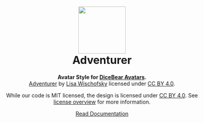 <h1 align="center"><img src="https://dicebear.com/api/adventurer/0.svg" width="124" /> <br />Adventurer</h1>
<p align="center">
  <strong>Avatar Style for <a href="https://dicebear.com/">DiceBear Avatars</a>.</strong><br />
    <a href="https://www.figma.com/community/file/1184595184137881796">Adventurer</a>
    by <a href="https://www.instagram.com/lischi_art/">Lisa Wischofsky</a>
    licensed under
      <a href="https://creativecommons.org/licenses/by/4.0/">CC BY 4.0</a>.
</p>

<p align="center">
  While our code is MIT licensed, the design is licensed under
    <a href="https://creativecommons.org/licenses/by/4.0/">CC BY 4.0</a>.
  See <a href="https://dicebear.com/licenses">license overview</a> for more information.
</p>

<p align="center">
  <a href="https://dicebear.com/styles/big-smile">
    Read Documentation
  </a>
</p>
